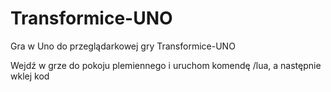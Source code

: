 # Transformice-UNO

Gra w Uno do przeglądarkowej gry Transformice-UNO

Wejdź w grze do pokoju plemiennego i uruchom komendę /lua, a następnie wklej kod
